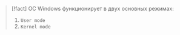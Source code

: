 
> [!fact] 
> ОС Windows функционирует в двух основных режимах:
> 1. `User mode`
> 2. `Kernel mode`
